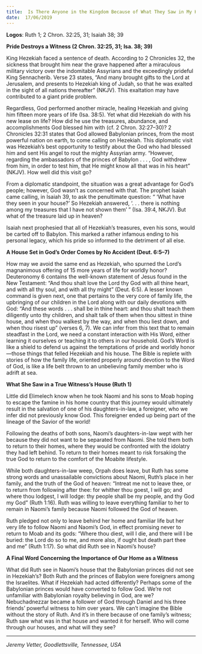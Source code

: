 ```yaml
---
title:  Is There Anyone in the Kingdom Because of What They Saw in My House?
date:  17/06/2019
---
```


**Logos**: Ruth 1; 2 Chron. 32:25, 31; Isaiah 38; 39

**Pride Destroys a Witness (2 Chron. 32:25, 31; Isa. 38; 39)**

King Hezekiah faced a sentence of death. According to 2 Chronicles 32, the sickness that brought him near the grave happened after a miraculous military victory over the indomitable Assyrians and the exceedingly prideful King Sennacherib. Verse 23 states, “And many brought gifts to the Lord at Jerusalem, and presents to Hezekiah king of Judah, so that he was exalted in the sight of all nations thereafter” (NKJV). This exaltation may have contributed to a giant pride problem.

Regardless, God performed another miracle, healing Hezekiah and giving him fifteen more years of life (Isa. 38:5). Yet what did Hezekiah do with his new lease on life? How did he use the treasures, abundance, and accomplishments God blessed him with (cf. 2 Chron. 32:27–30)? 2 Chronicles 32:31 states that God allowed Babylonian princes, from the most powerful nation on earth, to come calling on Hezekiah. This diplomatic visit was Hezekiah’s best opportunity to testify about the God who had blessed him and sent His angel to rout the mighty Assyrian army. “However, regarding the ambassadors of the princes of Babylon . . . , God withdrew from him, in order to test him, that He might know all that was in his heart” (NKJV). How well did this visit go?

From a diplomatic standpoint, the situation was a great advantage for God’s people; however, God wasn’t as concerned with that. The prophet Isaiah came calling, in Isaiah 39, to ask the penultimate question: “ ‘What have they seen in your house?’ So Hezekiah answered, ‘. . . there is nothing among my treasures that I have not shown them’ ” (Isa. 39:4, NKJV). But what of the treasure laid up in heaven?

Isaiah next prophesied that all of Hezekiah’s treasures, even his sons, would be carted off to Babylon. This marked a rather infamous ending to his personal legacy, which his pride so informed to the detriment of all else.

**A House Set in God’s Order Comes by No Accident (Deut. 6:5–7)**

How may we avoid the same end as Hezekiah, who spurned the Lord’s magnanimous offering of 15 more years of life for worldly honor? Deuteronomy 6 contains the well-known statement of Jesus found in the New Testament: “And thou shalt love the Lord thy God with all thine heart, and with all thy soul, and with all thy might” (Deut. 6:5). A lesser known command is given next, one that pertains to the very core of family life, the upbringing of our children in the Lord along with our daily devotions with God: “And these words . . . shall be in thine heart: and thou shalt teach them diligently unto thy children, and shalt talk of them when thou sittest in thine house, and when thou walkest by the way, and when thou liest down, and when thou risest up” (verses 6, 7). We can infer from this text that to remain steadfast in the Lord, we need a constant interaction with His Word, either learning it ourselves or teaching it to others in our household. God’s Word is like a shield to defend us against the temptations of pride and worldly honor—those things that felled Hezekiah and his house. The Bible is replete with stories of how the family life, oriented properly around devotion to the Word of God, is like a life belt thrown to an unbelieving family member who is adrift at sea.

**What She Saw in a True Witness’s House (Ruth 1)**

Little did Elimelech know when he took Naomi and his sons to Moab hoping to escape the famine in his home country that this journey would ultimately result in the salvation of one of his daughters-in-law, a foreigner, who we infer did not previously know God. This foreigner ended up being part of the lineage of the Savior of the world!

Following the deaths of both sons, Naomi’s daughters-in-law wept with her because they did not want to be separated from Naomi. She told them both to return to their homes, where they would be confronted with the idolatry they had left behind. To return to their homes meant to risk forsaking the true God to return to the comfort of the Moabite lifestyle.

While both daughters-in-law weep, Orpah does leave, but Ruth has some strong words and unassailable convictions about Naomi, Ruth’s place in her family, and the truth of the God of heaven: “Intreat me not to leave thee, or to return from following after thee: for whither thou goest, I will go; and where thou lodgest, I will lodge: thy people shall be my people, and thy God my God” (Ruth 1:16). Ruth was willing to leave everything familiar to her to remain in Naomi’s family because Naomi followed the God of heaven.

Ruth pledged not only to leave behind her home and familiar life but her very life to follow Naomi and Naomi’s God, in effect promising never to return to Moab and its gods: “Where thou diest, will I die, and there will I be buried: the Lord do so to me, and more also, if ought but death part thee and me” (Ruth 1:17). So what did Ruth see in Naomi’s house?

**A Final Word Concerning the Importance of Our Home as a Witness**

What did Ruth see in Naomi’s house that the Babylonian princes did not see in Hezekiah’s? Both Ruth and the princes of Babylon were foreigners among the Israelites. What if Hezekiah had acted differently? Perhaps some of the Babylonian princes would have converted to follow God. We’re not unfamiliar with Babylonian royalty believing in God, are we? Nebuchadnezzar became a follower of God through Daniel and his three friends’ powerful witness to him over years. We can’t imagine the Bible without the story of Ruth. And it’s in there because of one family’s witness; Ruth saw what was in that house and wanted it for herself. Who will come through our houses, and what will they see?

---

_Jeremy Vetter, Goodlettsville, Tennessee, USA_